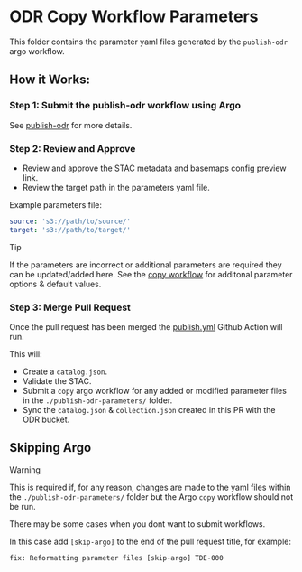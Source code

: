 # ODR Copy Workflow Parameters

This folder contains the parameter yaml files generated by the `publish-odr` argo workflow.

## How it Works:

### Step 1: Submit the publish-odr workflow using Argo

See [publish-odr](https://github.com/linz/topo-workflows/blob/master/workflows/raster/publish-odr.yaml) for more details.

### Step 2: Review and Approve

- Review and approve the STAC metadata and basemaps config preview link.
- Review the target path in the parameters yaml file.

Example parameters file:

```yaml
source: 's3://path/to/source/'
target: 's3://path/to/target/'
```

> [!Tip]
> If the parameters are incorrect or additional parameters are required they can be updated/added here.
> See the [copy workflow](https://github.com/linz/topo-workflows/tree/master/workflows/raster#copy) for additonal parameter options & default values.

### Step 3: Merge Pull Request

Once the pull request has been merged the [publish.yml](../.github/workflows/publish.yml) Github Action will run.

This will:

- Create a `catalog.json`.
- Validate the STAC.
- Submit a `copy` argo workflow for any added or modified parameter files in the `./publish-odr-parameters/` folder.
- Sync the `catalog.json` & `collection.json` created in this PR with the ODR bucket.

## Skipping Argo

> [!WARNING]
> This is required if, for any reason, changes are made to the yaml files within the `./publish-odr-parameters/` folder but the Argo `copy` workflow should not be run.

There may be some cases when you dont want to submit workflows.

In this case add `[skip-argo]` to the end of the pull request title, for example:

```
fix: Reformatting parameter files [skip-argo] TDE-000
```
